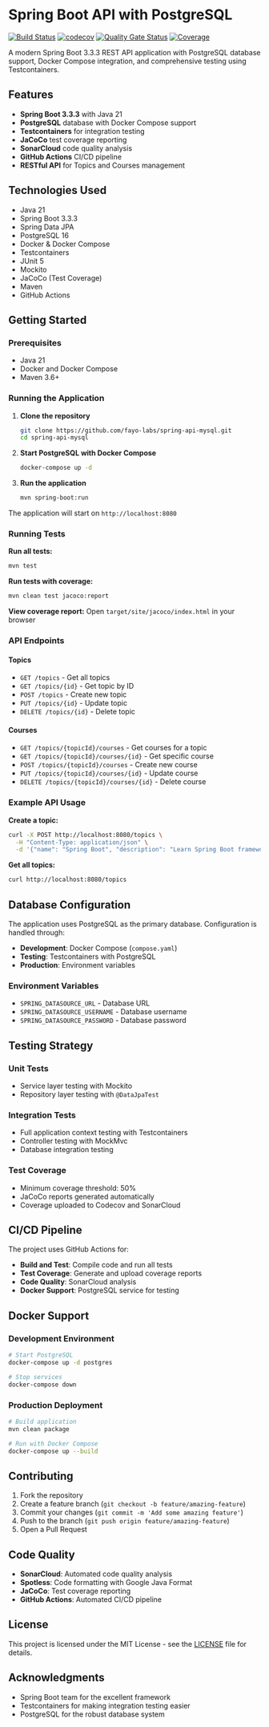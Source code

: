 # Spring Boot API with PostgreSQL

[![Build Status](https://github.com/fayo-labs/spring-api-mysql/workflows/SonarCloud/badge.svg)](https://github.com/fayo-labs/spring-api-mysql/actions)
[![codecov](https://codecov.io/gh/fayo-labs/spring-api-mysql/branch/master/graph/badge.svg)](https://codecov.io/gh/fayo-labs/spring-api-mysql)
[![Quality Gate Status](https://sonarcloud.io/api/project_badges/measure?project=fayo-labs_spring-api&metric=alert_status)](https://sonarcloud.io/summary/new_code?id=fayo-labs_spring-api)
[![Coverage](https://sonarcloud.io/api/project_badges/measure?project=fayo-labs_spring-api&metric=coverage)](https://sonarcloud.io/summary/new_code?id=fayo-labs_spring-api)

A modern Spring Boot 3.3.3 REST API application with PostgreSQL database support, Docker Compose integration, and comprehensive testing using Testcontainers.

## Features

- **Spring Boot 3.3.3** with Java 21
- **PostgreSQL** database with Docker Compose support
- **Testcontainers** for integration testing
- **JaCoCo** test coverage reporting
- **SonarCloud** code quality analysis
- **GitHub Actions** CI/CD pipeline
- **RESTful API** for Topics and Courses management

## Technologies Used

- Java 21
- Spring Boot 3.3.3
- Spring Data JPA
- PostgreSQL 16
- Docker & Docker Compose
- Testcontainers
- JUnit 5
- Mockito
- JaCoCo (Test Coverage)
- Maven
- GitHub Actions

## Getting Started

### Prerequisites

- Java 21
- Docker and Docker Compose
- Maven 3.6+

### Running the Application

1. **Clone the repository**

   ```bash
   git clone https://github.com/fayo-labs/spring-api-mysql.git
   cd spring-api-mysql
   ```

2. **Start PostgreSQL with Docker Compose**

   ```bash
   docker-compose up -d
   ```

3. **Run the application**
   ```bash
   mvn spring-boot:run
   ```

The application will start on `http://localhost:8080`

### Running Tests

**Run all tests:**

```bash
mvn test
```

**Run tests with coverage:**

```bash
mvn clean test jacoco:report
```

**View coverage report:**
Open `target/site/jacoco/index.html` in your browser

### API Endpoints

#### Topics

- `GET /topics` - Get all topics
- `GET /topics/{id}` - Get topic by ID
- `POST /topics` - Create new topic
- `PUT /topics/{id}` - Update topic
- `DELETE /topics/{id}` - Delete topic

#### Courses

- `GET /topics/{topicId}/courses` - Get courses for a topic
- `GET /topics/{topicId}/courses/{id}` - Get specific course
- `POST /topics/{topicId}/courses` - Create new course
- `PUT /topics/{topicId}/courses/{id}` - Update course
- `DELETE /topics/{topicId}/courses/{id}` - Delete course

### Example API Usage

**Create a topic:**

```bash
curl -X POST http://localhost:8080/topics \
  -H "Content-Type: application/json" \
  -d '{"name": "Spring Boot", "description": "Learn Spring Boot framework"}'
```

**Get all topics:**

```bash
curl http://localhost:8080/topics
```

## Database Configuration

The application uses PostgreSQL as the primary database. Configuration is handled through:

- **Development**: Docker Compose (`compose.yaml`)
- **Testing**: Testcontainers with PostgreSQL
- **Production**: Environment variables

### Environment Variables

- `SPRING_DATASOURCE_URL` - Database URL
- `SPRING_DATASOURCE_USERNAME` - Database username
- `SPRING_DATASOURCE_PASSWORD` - Database password

## Testing Strategy

### Unit Tests

- Service layer testing with Mockito
- Repository layer testing with `@DataJpaTest`

### Integration Tests

- Full application context testing with Testcontainers
- Controller testing with MockMvc
- Database integration testing

### Test Coverage

- Minimum coverage threshold: 50%
- JaCoCo reports generated automatically
- Coverage uploaded to Codecov and SonarCloud

## CI/CD Pipeline

The project uses GitHub Actions for:

- **Build and Test**: Compile code and run all tests
- **Test Coverage**: Generate and upload coverage reports
- **Code Quality**: SonarCloud analysis
- **Docker Support**: PostgreSQL service for testing

## Docker Support

### Development Environment

```bash
# Start PostgreSQL
docker-compose up -d postgres

# Stop services
docker-compose down
```

### Production Deployment

```bash
# Build application
mvn clean package

# Run with Docker Compose
docker-compose up --build
```

## Contributing

1. Fork the repository
2. Create a feature branch (`git checkout -b feature/amazing-feature`)
3. Commit your changes (`git commit -m 'Add some amazing feature'`)
4. Push to the branch (`git push origin feature/amazing-feature`)
5. Open a Pull Request

## Code Quality

- **SonarCloud**: Automated code quality analysis
- **Spotless**: Code formatting with Google Java Format
- **JaCoCo**: Test coverage reporting
- **GitHub Actions**: Automated CI/CD pipeline

## License

This project is licensed under the MIT License - see the [LICENSE](LICENSE) file for details.

## Acknowledgments

- Spring Boot team for the excellent framework
- Testcontainers for making integration testing easier
- PostgreSQL for the robust database system
